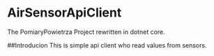 # AirSensorApiClient
The PomiaryPowietrza Project rewritten in dotnet core.

##Introducion
This is simple api client who read values from sensors.